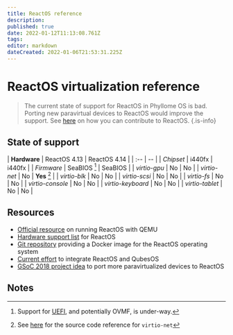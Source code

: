 ```yaml
---
title: ReactOS reference
description: 
published: true
date: 2022-01-12T11:13:08.761Z
tags: 
editor: markdown
dateCreated: 2022-01-06T21:53:31.225Z
---
```


# ReactOS virtualization reference

> The current state of support for ReactOS in Phyllome OS is bad. 
Porting new paravirtual devices to ReactOS would improve the support. See [here](https://reactos.org/contributing/) on how you can contribute to ReactOS.
{.is-info}

## State of support

| **Hardware** | ReactOS 4.13 | ReactOS 4.14 |
| :-- | -- |
| *Chipset* | i440fx | i440fx |
| *Firmware* | SeaBIOS [^1] | SeaBIOS |
| *virtio-gpu* | No | No |
| *virtio-net* | No | **Yes** [^2] |
| *virtio-blk* | No | No |
| *virtio-scsi* | No | No |
| *virtio-fs* | No | No |
| *virtio-console* | No | No | 
| *virtio-keyboard* | No | No |
| *virtio-tablet* | No | No |

## Resources

* [Official resource](https://reactos.org/wiki/QEMU) on running ReactOS with QEMU
* [Hardware support list](https://reactos.org/wiki/Supported_Hardware) for ReactOS
* [Git repository](https://github.com/hectorm/docker-qemu-reactos) providing a Docker image for the ReactOS operating system
* [Current effort](https://github.com/QubesOS/qubes-issues/issues/2809) to integrate ReactOS and QubesOS
* [GSoC 2018 project idea](https://reactos.org/wiki/Google_Summer_of_Code_2018_Ideas#Paravirtualization_Support) to port more paravirtualized devices to ReactOS

## Notes

[^1]: Support for [UEFI](https://reactos.org/wiki/UEFI), and potentially OVMF, is under-way.
[^2]: See [here](https://doxygen.reactos.org/d1/dc8/virtio__types_8h.html#a5a27dcd221caab788e973f6964d84aa9) for the source code reference for `virtio-net` 